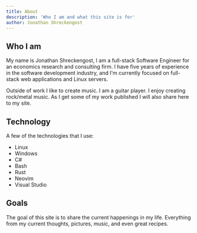 ```yaml
---
title: About
description: 'Who I am and what this site is for'
author: Jonathan Shreckengost
---
```


## Who I am

My name is Jonathan Shreckengost, I am a full-stack Software Engineer for an economics research and consulting firm. I have five years of experience in the software development industry, and I'm currently focused on full-stack web applications and Linux servers.

Outside of work I like to create music. I am a guitar player. I enjoy creating rock/metal music. As I get some of my work published I will also share here to my site.

## Technology
A few of the technologies that I use:

* Linux
* Windows
* C#
* Bash
* Rust
* Neovim
* Visual Studio

## Goals

The goal of this site is to share the current happenings in my life. Everything from my current thoughts, pictures, music, and even great recipes.
